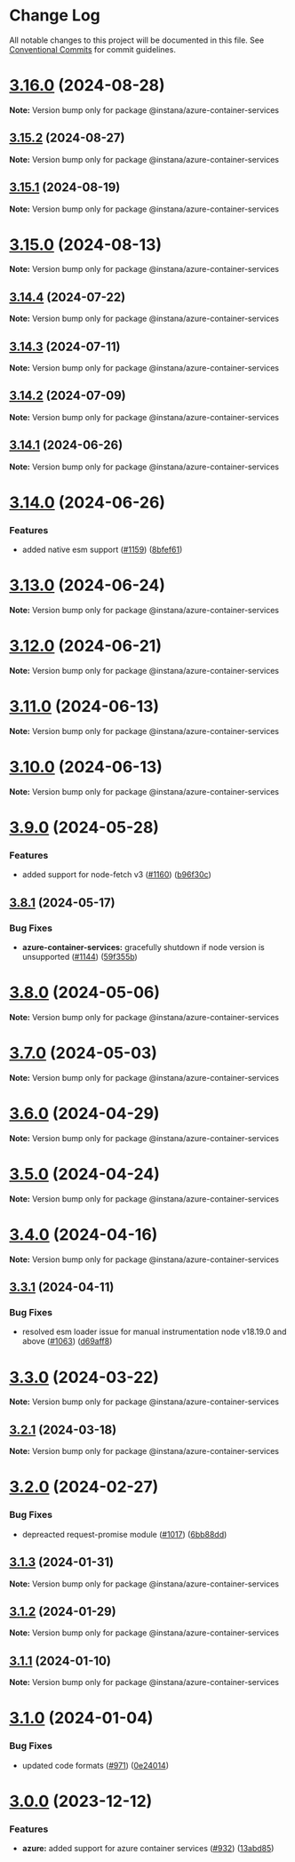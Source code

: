 # Change Log

All notable changes to this project will be documented in this file.
See [Conventional Commits](https://conventionalcommits.org) for commit guidelines.

# [3.16.0](https://github.com/instana/nodejs/compare/v3.15.2...v3.16.0) (2024-08-28)

**Note:** Version bump only for package @instana/azure-container-services

## [3.15.2](https://github.com/instana/nodejs/compare/v3.15.1...v3.15.2) (2024-08-27)

**Note:** Version bump only for package @instana/azure-container-services

## [3.15.1](https://github.com/instana/nodejs/compare/v3.15.0...v3.15.1) (2024-08-19)

**Note:** Version bump only for package @instana/azure-container-services

# [3.15.0](https://github.com/instana/nodejs/compare/v3.14.4...v3.15.0) (2024-08-13)

**Note:** Version bump only for package @instana/azure-container-services

## [3.14.4](https://github.com/instana/nodejs/compare/v3.14.3...v3.14.4) (2024-07-22)

**Note:** Version bump only for package @instana/azure-container-services

## [3.14.3](https://github.com/instana/nodejs/compare/v3.14.2...v3.14.3) (2024-07-11)

**Note:** Version bump only for package @instana/azure-container-services

## [3.14.2](https://github.com/instana/nodejs/compare/v3.14.1...v3.14.2) (2024-07-09)

**Note:** Version bump only for package @instana/azure-container-services

## [3.14.1](https://github.com/instana/nodejs/compare/v3.14.0...v3.14.1) (2024-06-26)

**Note:** Version bump only for package @instana/azure-container-services

# [3.14.0](https://github.com/instana/nodejs/compare/v3.13.0...v3.14.0) (2024-06-26)

### Features

- added native esm support ([#1159](https://github.com/instana/nodejs/issues/1159)) ([8bfef61](https://github.com/instana/nodejs/commit/8bfef61a72f52423cb4aebb4023f61715a596ff1))

# [3.13.0](https://github.com/instana/nodejs/compare/v3.12.0...v3.13.0) (2024-06-24)

**Note:** Version bump only for package @instana/azure-container-services

# [3.12.0](https://github.com/instana/nodejs/compare/v3.11.0...v3.12.0) (2024-06-21)

**Note:** Version bump only for package @instana/azure-container-services

# [3.11.0](https://github.com/instana/nodejs/compare/v3.10.0...v3.11.0) (2024-06-13)

**Note:** Version bump only for package @instana/azure-container-services

# [3.10.0](https://github.com/instana/nodejs/compare/v3.9.0...v3.10.0) (2024-06-13)

**Note:** Version bump only for package @instana/azure-container-services

# [3.9.0](https://github.com/instana/nodejs/compare/v3.8.1...v3.9.0) (2024-05-28)

### Features

- added support for node-fetch v3 ([#1160](https://github.com/instana/nodejs/issues/1160)) ([b96f30c](https://github.com/instana/nodejs/commit/b96f30cfd80680917fc6993e2e47cd86102fd1be))

## [3.8.1](https://github.com/instana/nodejs/compare/v3.8.0...v3.8.1) (2024-05-17)

### Bug Fixes

- **azure-container-services:** gracefully shutdown if node version is unsupported ([#1144](https://github.com/instana/nodejs/issues/1144)) ([59f355b](https://github.com/instana/nodejs/commit/59f355b4f026e53cccbb3e41012c6428fca163f6))

# [3.8.0](https://github.com/instana/nodejs/compare/v3.7.0...v3.8.0) (2024-05-06)

**Note:** Version bump only for package @instana/azure-container-services

# [3.7.0](https://github.com/instana/nodejs/compare/v3.6.0...v3.7.0) (2024-05-03)

**Note:** Version bump only for package @instana/azure-container-services

# [3.6.0](https://github.com/instana/nodejs/compare/v3.5.0...v3.6.0) (2024-04-29)

**Note:** Version bump only for package @instana/azure-container-services

# [3.5.0](https://github.com/instana/nodejs/compare/v3.4.0...v3.5.0) (2024-04-24)

**Note:** Version bump only for package @instana/azure-container-services

# [3.4.0](https://github.com/instana/nodejs/compare/v3.3.1...v3.4.0) (2024-04-16)

**Note:** Version bump only for package @instana/azure-container-services

## [3.3.1](https://github.com/instana/nodejs/compare/v3.3.0...v3.3.1) (2024-04-11)

### Bug Fixes

- resolved esm loader issue for manual instrumentation node v18.19.0 and above ([#1063](https://github.com/instana/nodejs/issues/1063)) ([d69aff8](https://github.com/instana/nodejs/commit/d69aff86016a8b671a4ca97956d910b0ad51c99a))

# [3.3.0](https://github.com/instana/nodejs/compare/v3.2.1...v3.3.0) (2024-03-22)

**Note:** Version bump only for package @instana/azure-container-services

## [3.2.1](https://github.com/instana/nodejs/compare/v3.2.0...v3.2.1) (2024-03-18)

**Note:** Version bump only for package @instana/azure-container-services

# [3.2.0](https://github.com/instana/nodejs/compare/v3.1.3...v3.2.0) (2024-02-27)

### Bug Fixes

- depreacted request-promise module ([#1017](https://github.com/instana/nodejs/issues/1017)) ([6bb88dd](https://github.com/instana/nodejs/commit/6bb88dd4ca08d2482ff917fb3b9f884f4e4bdf8e))

## [3.1.3](https://github.com/instana/nodejs/compare/v3.1.2...v3.1.3) (2024-01-31)

**Note:** Version bump only for package @instana/azure-container-services

## [3.1.2](https://github.com/instana/nodejs/compare/v3.1.1...v3.1.2) (2024-01-29)

**Note:** Version bump only for package @instana/azure-container-services

## [3.1.1](https://github.com/instana/nodejs/compare/v3.1.0...v3.1.1) (2024-01-10)

**Note:** Version bump only for package @instana/azure-container-services

# [3.1.0](https://github.com/instana/nodejs/compare/v3.0.0...v3.1.0) (2024-01-04)

### Bug Fixes

- updated code formats ([#971](https://github.com/instana/nodejs/issues/971)) ([0e24014](https://github.com/instana/nodejs/commit/0e2401484079c1bb8a35a67ecc67408364dd6cd4))

# [3.0.0](https://github.com/instana/nodejs/compare/v2.36.1...v3.0.0) (2023-12-12)

### Features

- **azure:** added support for azure container services ([#932](https://github.com/instana/nodejs/issues/932)) ([13abd85](https://github.com/instana/nodejs/commit/13abd850db6e3b478f5ec77cf1137db571698efa))
